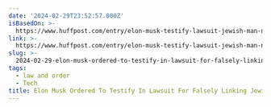 ```yaml
---
date: '2024-02-29T23:52:57.000Z'
isBasedOn: >-
  https://www.huffpost.com/entry/elon-musk-testify-lawsuit-jewish-man-neo-nazi-brawl_n_65de0913e4b005b85831d340?2i
link: >-
  https://www.huffpost.com/entry/elon-musk-testify-lawsuit-jewish-man-neo-nazi-brawl_n_65de0913e4b005b85831d340?2i
slug: >-
  2024-02-29-elon-musk-ordered-to-testify-in-lawsuit-for-falsely-linking-jewish-man-to-n
tags:
  - law and order
  - Tech
title: Elon Musk Ordered To Testify In Lawsuit For Falsely Linking Jewish Man To N
---
```


